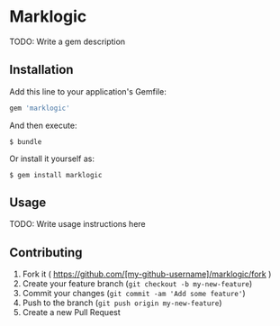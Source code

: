 # Marklogic

TODO: Write a gem description

## Installation

Add this line to your application's Gemfile:

```ruby
gem 'marklogic'
```

And then execute:

    $ bundle

Or install it yourself as:

    $ gem install marklogic

## Usage

TODO: Write usage instructions here

## Contributing

1. Fork it ( https://github.com/[my-github-username]/marklogic/fork )
2. Create your feature branch (`git checkout -b my-new-feature`)
3. Commit your changes (`git commit -am 'Add some feature'`)
4. Push to the branch (`git push origin my-new-feature`)
5. Create a new Pull Request
